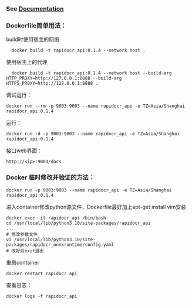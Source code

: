 ### See [Documentation](https://rapidai.github.io/RapidOCRDocs/install_usage/rapidocr_api/usage/)

### Dockerfile简单用法：
build时使用宿主的网络
```
  docker build -t rapidocr_api:0.1.4 --network host .
```

使用宿主上的代理
```
  docker build -t rapidocr_api:0.1.4 --network host --build-arg HTTP_PROXY=http://127.0.0.1:8888 --build-arg HTTPS_PROXY=http://127.0.0.1:8888 .
```

调试运行：
```
docker run --rm -p 9003:9003 --name rapidocr_api -e TZ=Asia/Shanghai rapidocr_api:0.1.4
```

运行：
```
docker run -d -p 9003:9003 --name rapidocr_api -e TZ=Asia/Shanghai rapidocr_api:0.1.4
```

接口web界面：
```
http://<ip>:9003/docs
```

### Docker 临时修改并验证的方法：
```
docker run -p 9003:9003 --name rapidocr_api -e TZ=Asia/Shanghai rapidocr_api:0.1.4
```
进入container修改python源文件，Dockerfile最好加上apt-get install vim安装
```
docker exec -it rapidocr_api /bin/bash
cd /usr/local/lib/python3.10/site-packages/rapidocr_api
...
# 修改参数文件
vi /usr/local/lib/python3.10/site-packages/rapidocr_onnxruntime/config.yaml
# 改好后exit退出
```
重启container
```
docker restart rapidocr_api
```
查看日志：
```
docker logs -f rapidocr_api
```
